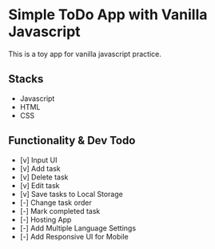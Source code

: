 # Simple ToDo App with Vanilla Javascript

This is a toy app for vanilla javascript practice.

## Stacks

- Javascript
- HTML
- CSS

## Functionality & Dev Todo

- [v] Input UI
- [v] Add task
- [v] Delete task
- [v] Edit task
- [v] Save tasks to Local Storage
- [-] Change task order
- [-] Mark completed task
- [-] Hosting App
- [-] Add Multiple Language Settings
- [-] Add Responsive UI for Mobile